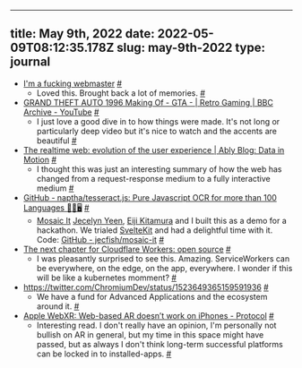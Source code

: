 
---
title: May 9th, 2022 
date: 2022-05-09T08:12:35.178Z
slug: may-9th-2022
type: journal
---
* [I'm a fucking webmaster](https://justinjackson.ca/webmaster/) [#](#627a64fa-999b-4135-a921-b46acdbffd7d)<a name="627a64fa-999b-4135-a921-b46acdbffd7d"></a>
  * Loved this. Brought back a lot of memories. [#](#627a64fa-5fb3-44ac-a228-2672e580f0ed)<a name="627a64fa-5fb3-44ac-a228-2672e580f0ed"></a>
* [GRAND THEFT AUTO 1996 Making Of - GTA - | Retro Gaming | BBC Archive - YouTube](https://www.youtube.com/watch?v=7vWSi44ZTSw) [#](#627a64fa-a61f-44ab-8c2d-f8a8f48bee2c)<a name="627a64fa-a61f-44ab-8c2d-f8a8f48bee2c"></a>
  * I just love a good dive in to how things were made. It's not long or particularly deep video but it's nice to watch and the accents are beautiful [#](#627a64fa-fe6d-4334-ab7a-aebab2d9622f)<a name="627a64fa-fe6d-4334-ab7a-aebab2d9622f"></a>
* [The realtime web: evolution of the user experience | Ably Blog: Data in Motion](https://ably.com/blog/the-realtime-web-evolution-of-the-user-experience) [#](#627a64fa-1398-47b0-aa2a-4dc0838a46a7)<a name="627a64fa-1398-47b0-aa2a-4dc0838a46a7"></a>
  * I thought this was just an interesting summary of how the web has changed from a request-response medium to a fully interactive medium [#](#627a64fa-a37b-44c6-9e43-4a37e9766010)<a name="627a64fa-a37b-44c6-9e43-4a37e9766010"></a>
* [GitHub - naptha/tesseract.js: Pure Javascript OCR for more than 100 Languages 📖🎉🖥](https://github.com/naptha/tesseract.js) [#](#627a64fa-9999-44fa-a308-148e8c944eaf)<a name="627a64fa-9999-44fa-a308-148e8c944eaf"></a>
  * [Mosaic It](https://mosaic-it.vercel.app/) [Jecelyn Yeen](../entry/jecelyn-yeen), [Eiji Kitamura](../entry/eiji-kitamura) and I built this as a demo for a hackathon. We trialed [SvelteKit](../entry/sveltekit) and had a delightful time with it. Code: [GitHub - jecfish/mosaic-it](https://github.com/jecfish/mosaic-it) [#](#627a64fa-6e70-4005-bf43-dfc346ecbb91)<a name="627a64fa-6e70-4005-bf43-dfc346ecbb91"></a>
* [The next chapter for Cloudflare Workers: open source](https://blog.cloudflare.com/workers-open-source-announcement/) [#](#627a64fa-9884-4781-95c3-eed14ef409bc)<a name="627a64fa-9884-4781-95c3-eed14ef409bc"></a>
  * I was pleasantly surprised to see this. Amazing. ServiceWorkers can be everywhere, on the edge, on the app, everywhere. I wonder if this will be like a kubernetes momment? [#](#627a64fa-7412-4ccc-874a-8e604e8f0301)<a name="627a64fa-7412-4ccc-874a-8e604e8f0301"></a>
* https://twitter.com/ChromiumDev/status/1523649365159591936 [#](#627a64fa-774a-4c54-9619-5668514793b3)<a name="627a64fa-774a-4c54-9619-5668514793b3"></a>
  * We have a fund for Advanced Applications and the ecosystem around it. [#](#627a64fa-729a-468c-ad2f-99f880bbb178)<a name="627a64fa-729a-468c-ad2f-99f880bbb178"></a>
* [Apple WebXR: Web-based AR doesn’t work on iPhones - Protocol](https://www.protocol.com/entertainment/apple-webxr-ar-ios-iphone) [#](#627a64fa-01f8-423b-a000-516b4e8f9b0a)<a name="627a64fa-01f8-423b-a000-516b4e8f9b0a"></a>
  * Interesting read. I don't really have an opinion, I'm personally not bullish on AR in general, but my time in this space might have passed, but as always I don't think long-term successful platforms can be locked in to installed-apps. [#](#627a64fa-d485-435f-8dd4-319e34936372)<a name="627a64fa-d485-435f-8dd4-319e34936372"></a>

